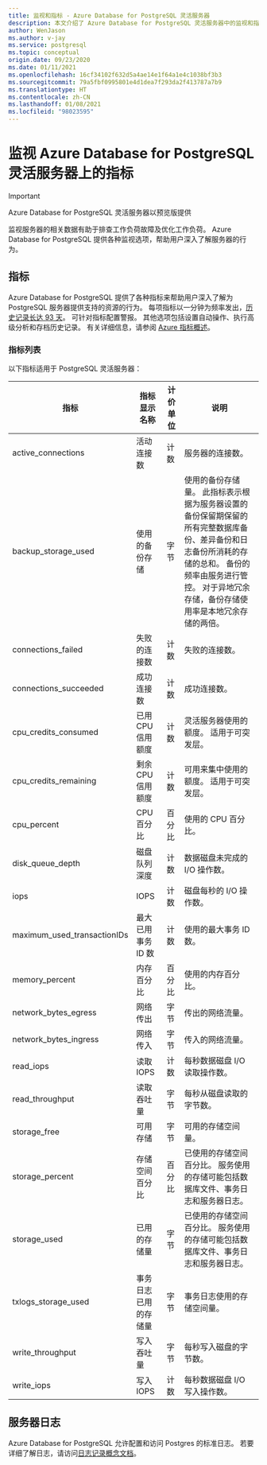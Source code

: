 ```yaml
---
title: 监视和指标 - Azure Database for PostgreSQL 灵活服务器
description: 本文介绍了 Azure Database for PostgreSQL 灵活服务器中的监视和指标功能。
author: WenJason
ms.author: v-jay
ms.service: postgresql
ms.topic: conceptual
origin.date: 09/23/2020
ms.date: 01/11/2021
ms.openlocfilehash: 16cf34102f632d5a4ae14e1f64a1e4c1038bf3b3
ms.sourcegitcommit: 79a5fbf0995801e4d1dea7f293da2f413787a7b9
ms.translationtype: HT
ms.contentlocale: zh-CN
ms.lasthandoff: 01/08/2021
ms.locfileid: "98023595"
---
```

# <a name="monitor-metrics-on-azure-database-for-postgresql---flexible-server"></a>监视 Azure Database for PostgreSQL 灵活服务器上的指标

> [!IMPORTANT]
> Azure Database for PostgreSQL 灵活服务器以预览版提供

监视服务器的相关数据有助于排查工作负荷故障及优化工作负荷。 Azure Database for PostgreSQL 提供各种监视选项，帮助用户深入了解服务器的行为。

## <a name="metrics"></a>指标
Azure Database for PostgreSQL 提供了各种指标来帮助用户深入了解为 PostgreSQL 服务器提供支持的资源的行为。 每项指标以一分钟为频率发出，[历史记录长达 93 天](../../azure-monitor/platform/data-platform-metrics.md#retention-of-metrics)。 可针对指标配置警报。 其他选项包括设置自动操作、执行高级分析和存档历史记录。 有关详细信息，请参阅 [Azure 指标概述](../../azure-monitor/platform/data-platform-metrics.md)。

### <a name="list-of-metrics"></a>指标列表
以下指标适用于 PostgreSQL 灵活服务器：


|指标|指标显示名称|计价单位|说明|
|---|---|---|---|
| active_connections | 活动连接数 | 计数 | 服务器的连接数。 | 
| backup_storage_used | 使用的备份存储 | 字节 | 使用的备份存储量。 此指标表示根据为服务器设置的备份保留期保留的所有完整数据库备份、差异备份和日志备份所消耗的存储的总和。 备份的频率由服务进行管控。 对于异地冗余存储，备份存储使用率是本地冗余存储的两倍。 |
| connections_failed | 失败的连接数 | 计数 | 失败的连接数。 |
| connections_succeeded | 成功连接数 | 计数 | 成功连接数。 |
| cpu_credits_consumed | 已用 CPU 信用额度 | 计数 | 灵活服务器使用的额度。 适用于可突发层。 |
| cpu_credits_remaining | 剩余 CPU 信用额度 | 计数 | 可用来集中使用的额度。 适用于可突发层。 |
| cpu_percent | CPU 百分比 | 百分比 | 使用的 CPU 百分比。 | 
| disk_queue_depth | 磁盘队列深度 | 计数 | 数据磁盘未完成的 I/O 操作数。 |
| iops | IOPS | 计数 | 磁盘每秒的 I/O 操作数。 |
| maximum_used_transactionIDs | 最大已用事务 ID 数 | 计数 | 使用的最大事务 ID 数。 |
| memory_percent | 内存百分比 | 百分比 | 使用的内存百分比。 |
| network_bytes_egress | 网络传出 | 字节 | 传出的网络流量。 |
| network_bytes_ingress | 网络传入 | 字节 | 传入的网络流量。 |
| read_iops | 读取 IOPS | 计数 | 每秒数据磁盘 I/O 读取操作数。 |
| read_throughput | 读取吞吐量 | 字节 | 每秒从磁盘读取的字节数。 |
| storage_free | 可用存储 | 字节 | 可用的存储空间量。 |
| storage_percent | 存储空间百分比 | 百分比 | 已使用的存储空间百分比。 服务使用的存储可能包括数据库文件、事务日志和服务器日志。|
| storage_used | 已用的存储量 | 字节 | 已使用的存储空间百分比。 服务使用的存储可能包括数据库文件、事务日志和服务器日志。 |
| txlogs_storage_used | 事务日志已用的存储量 | 字节 | 事务日志使用的存储空间量。 | 
| write_throughput | 写入吞吐量 | 字节 | 每秒写入磁盘的字节数。 |
| write_iops | 写入 IOPS | 计数 | 每秒数据磁盘 I/O 写入操作数。 |

## <a name="server-logs"></a>服务器日志
Azure Database for PostgreSQL 允许配置和访问 Postgres 的标准日志。 若要详细了解日志，请访问[日志记录概念文档](concepts-logging.md)。
